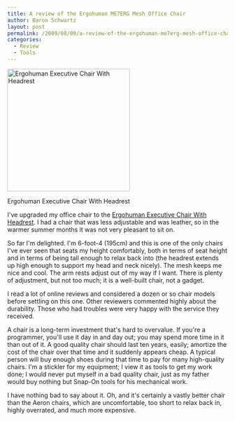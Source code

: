 ```yaml
---
title: A review of the Ergohuman ME7ERG Mesh Office Chair
author: Baron Schwartz
layout: post
permalink: /2009/08/09/a-review-of-the-ergohuman-me7erg-mesh-office-chair/
categories:
  - Review
  - Tools
---
```

<div class="wp-caption alignleft" style="width: 290px">
  <a href="http://www.amazon.com/Ergohuman-Executive-Chair-With-Headrest/dp/B0014DPL9C?tag=xaprb-20"><img alt="Ergohuman Executive Chair With Headrest" src="http://ecx.images-amazon.com/images/I/417fbThbMhL._SL500_AA280_.jpg" title="ME7ERG" width="280" height="280" /></a><p class="wp-caption-text">
    Ergohuman Executive Chair With Headrest
  </p>
</div>

I've upgraded my office chair to the [Ergohuman Executive Chair With Headrest][1]. I had a chair that was less adjustable and was leather, so in the warmer summer months it was not very pleasant to sit on.

So far I'm delighted. I'm 6-foot-4 (195cm) and this is one of the only chairs I've ever seen that seats my height comfortably, both in terms of seat height and in terms of being tall enough to relax back into (the headrest extends up high enough to support my head and neck nicely). The mesh keeps me nice and cool. The arm rests adjust out of my way if I want. There is plenty of adjustment, but not too much; it is a well-built chair, not a gadget.

I read a lot of online reviews and considered a dozen or so chair models before settling on this one. Other reviewers commented highly about the durability. Those who had troubles were very happy with the service they received.

A chair is a long-term investment that's hard to overvalue. If you're a programmer, you'll use it day in and day out; you may spend more time in it than out of it. A good quality chair should last ten years, easily; amortize the cost of the chair over that time and it suddenly appears cheap. A typical person will buy enough shoes during that time to pay for many high-quality chairs. I'm a stickler for my equipment; I view it as tools to get my work done; I would never put myself in a bad quality chair, just as my father would buy nothing but Snap-On tools for his mechanical work.

I have nothing bad to say about it. Oh, and it's certainly a vastly better chair than the Aeron chairs, which are uncomfortable, too short to relax back in, highly overrated, and much more expensive.

 [1]: http://www.amazon.com/Ergohuman-Executive-Chair-With-Headrest/dp/B0014DPL9C?tag=xaprb-20
